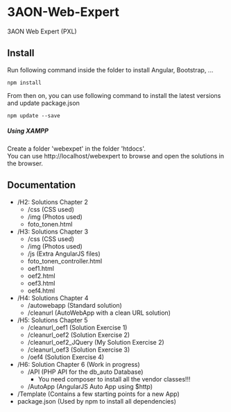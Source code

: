 # 3AON-Web-Expert
3AON Web Expert (PXL)

## Install

Run following command inside the folder to install Angular, Bootstrap, ...

```
npm install
```

From then on, you can use following command to install the latest versions and update package.json

```
npm update --save
```

##### Using XAMPP

Create a folder 'webexpet' in the folder 'htdocs'.  
You can use http://localhost/webexpert to browse and open the solutions in the browser.

## Documentation

* /H2: Solutions Chapter 2
    * /css (CSS used)
    * /img (Photos used)
    * foto_tonen.html
* /H3: Solutions Chapter 3
    * /css (CSS used)
    * /img (Photos used)
    * /js (Extra AngularJS files)
    * foto_tonen_controller.html
    * oef1.html
    * oef2.html
    * oef3.html
    * oef4.html
* /H4: Solutions Chapter 4
    * /autowebapp (Standard solution)
    * /cleanurl (AutoWebApp with a clean URL solution)
* /H5: Solutions Chapter 5
    * /cleanurl_oef1 (Solution Exercise 1)
    * /cleanurl_oef2 (Solution Exercise 2)
    * /cleanurl_oef2_JQuery (My Solution Exercise 2)
    * /cleanurl_oef3 (Solution Exercise 3)
    * /oef4 (Solution Exercise 4)
* /H6: Solution Chapter 6 (Work in progress)
    * /API (PHP API for the db_auto Database)
        * You need composer to install all the vendor classes!!!
    * /AutoApp (AngularJS Auto App using $http)
* /Template (Contains a few starting points for a new App)
* package.json (Used by npm to install all dependencies)
